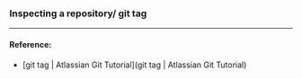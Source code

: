 ### Inspecting a repository/ git tag



----
#### Reference:
- [git tag | Atlassian Git Tutorial](git tag | Atlassian Git Tutorial)
